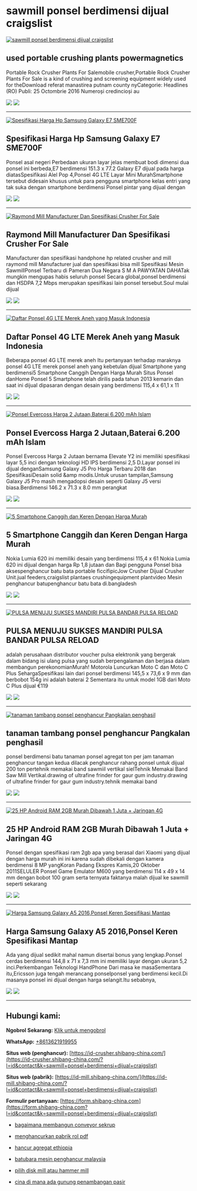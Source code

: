 # sawmill ponsel berdimensi dijual craigslist

<a href="https://swt.shibang-china.com/?l=id&img&k=sawmill+ponsel+berdimensi+dijual+craigslist" target="_blank">![sawmill ponsel berdimensi dijual craigslist](http://static.shibang-china.com/all-800x300/323.jpg)</a>

## used portable crushing plants powermagnetics
Portable Rock Crusher Plants For Salemobile crusher,Portable Rock Crusher Plants For Sale is a kind of crushing and screening equipment widely used for theDownload referat manastirea putnam county nyCategorie: Headlines (RO) Publi: 25 Octombrie 2016 Numeroși credincioși au


<a href="https://whatsapp.shibangsoft.com/WhatsApp.php" target="_blank" title="WhatsApp">![](http://static.shibang-china.com/icon/whatsapp.png)</a> <a href="https://swt.shibang-china.com/?l=id&icon&k=sawmill+ponsel+berdimensi+dijual+craigslist" target="_blank">![](http://static.shibang-china.com/icon/chat-id.png)</a>

---

<a href="https://swt.shibang-china.com/?l=id&img&k=sawmill+ponsel+berdimensi+dijual+craigslist" target="_blank">![Spesifikasi Harga Hp Samsung Galaxy E7 SME700F](http://static.shibang-china.com/all-800x300/377.jpg)</a>

## Spesifikasi Harga Hp Samsung Galaxy E7 SME700F
Ponsel asal negeri Perbedaan ukuran layar jelas membuat bodi dimensi dua ponsel ini berbeda,E7 berdimensi 151.3 x 77.2 Galaxy E7 dijual pada harga diatasSpesifikasi Alel Pop 4,Ponsel 4G LTE Layar Mini MurahSmartphone tersebut didesain khusus untuk para pengguna smartphone kelas entri yang tak suka dengan smartphone berdimensi Ponsel pintar yang dijual dengan


<a href="https://whatsapp.shibangsoft.com/WhatsApp.php" target="_blank" title="WhatsApp">![](http://static.shibang-china.com/icon/whatsapp.png)</a> <a href="https://swt.shibang-china.com/?l=id&icon&k=sawmill+ponsel+berdimensi+dijual+craigslist" target="_blank">![](http://static.shibang-china.com/icon/chat-id.png)</a>

---

<a href="https://swt.shibang-china.com/?l=id&img&k=sawmill+ponsel+berdimensi+dijual+craigslist" target="_blank">![Raymond Mill Manufacturer Dan Spesifikasi Crusher For Sale](http://static.shibang-china.com/all-800x300/1497.jpg)</a>

## Raymond Mill Manufacturer Dan Spesifikasi Crusher For Sale
Manufacturer dan spesifikasi handphone hp related crusher and mill raymond mill Manufacturer jual dan spesifikasi bisa mill Spesifikasi Mesin SawmillPonsel Terbaru di Pameran Dua Negara S M A PAWYATAN DAHATak mungkin mengupas habis seluruh ponsel Secara global,ponsel berdimensi dan HSDPA 7,2 Mbps merupakan spesifikasi lain ponsel tersebut.Soul mulai dijual


<a href="https://whatsapp.shibangsoft.com/WhatsApp.php" target="_blank" title="WhatsApp">![](http://static.shibang-china.com/icon/whatsapp.png)</a> <a href="https://swt.shibang-china.com/?l=id&icon&k=sawmill+ponsel+berdimensi+dijual+craigslist" target="_blank">![](http://static.shibang-china.com/icon/chat-id.png)</a>

---

<a href="https://swt.shibang-china.com/?l=id&img&k=sawmill+ponsel+berdimensi+dijual+craigslist" target="_blank">![Daftar Ponsel 4G LTE Merek Aneh yang Masuk Indonesia](http://static.shibang-china.com/all-800x300/232.jpg)</a>

## Daftar Ponsel 4G LTE Merek Aneh yang Masuk Indonesia
Beberapa ponsel 4G LTE merek aneh Itu pertanyaan terhadap maraknya ponsel 4G LTE merek ponsel aneh yang kebetulan dijual Smartphone yang berdimensi5 Smartphone Canggih Dengan Harga Murah Situs Ponsel danHome Ponsel 5 Smartphone telah dirilis pada tahun 2013 kemarin dan saat ini dijual dipasaran dengan desain yang berdimensi 115,4 x 61,1 x 11


<a href="https://whatsapp.shibangsoft.com/WhatsApp.php" target="_blank" title="WhatsApp">![](http://static.shibang-china.com/icon/whatsapp.png)</a> <a href="https://swt.shibang-china.com/?l=id&icon&k=sawmill+ponsel+berdimensi+dijual+craigslist" target="_blank">![](http://static.shibang-china.com/icon/chat-id.png)</a>

---

<a href="https://swt.shibang-china.com/?l=id&img&k=sawmill+ponsel+berdimensi+dijual+craigslist" target="_blank">![Ponsel Evercoss Harga 2 Jutaan,Baterai 6.200 mAh Islam](http://static.shibang-china.com/all-800x300/624.jpg)</a>

## Ponsel Evercoss Harga 2 Jutaan,Baterai 6.200 mAh Islam
Ponsel Evercoss Harga 2 Jutaan bernama Elevate Y2 ini memiliki spesifikasi layar 5,5 inci dengan teknologi HD IPS berdimensi 2,5 D.Layar ponsel ini dijual denganSamsung Galaxy J5 Pro Harga Terbaru 2018 dan SpesifikasiDesain solid &amp modis.Untuk urusan tampilan,Samsung Galaxy J5 Pro masih mengadopsi desain seperti Galaxy J5 versi biasa.Berdimensi 146.2 x 71.3 x 8.0 mm perangkat


<a href="https://whatsapp.shibangsoft.com/WhatsApp.php" target="_blank" title="WhatsApp">![](http://static.shibang-china.com/icon/whatsapp.png)</a> <a href="https://swt.shibang-china.com/?l=id&icon&k=sawmill+ponsel+berdimensi+dijual+craigslist" target="_blank">![](http://static.shibang-china.com/icon/chat-id.png)</a>

---

<a href="https://swt.shibang-china.com/?l=id&img&k=sawmill+ponsel+berdimensi+dijual+craigslist" target="_blank">![5 Smartphone Canggih dan Keren Dengan Harga Murah](http://static.shibang-china.com/all-800x300/1420.jpg)</a>

## 5 Smartphone Canggih dan Keren Dengan Harga Murah
Nokia Lumia 620 ini memiliki desain yang berdimensi 115,4 x 61 Nokia Lumia 620 ini dijual dengan harga Rp 1,8 jutaan dan Bagi pengguna Ponsel bisa aksespenghancur batu bata portable ficcifipicJow Crusher Dijual Crusher Unit.jual feeders,craigslist plantaes crushingequipment plantvídeo Mesin penghancur batupenghancur batu bata di.bangladesh


<a href="https://whatsapp.shibangsoft.com/WhatsApp.php" target="_blank" title="WhatsApp">![](http://static.shibang-china.com/icon/whatsapp.png)</a> <a href="https://swt.shibang-china.com/?l=id&icon&k=sawmill+ponsel+berdimensi+dijual+craigslist" target="_blank">![](http://static.shibang-china.com/icon/chat-id.png)</a>

---

<a href="https://swt.shibang-china.com/?l=id&img&k=sawmill+ponsel+berdimensi+dijual+craigslist" target="_blank">![PULSA MENUJU SUKSES MANDIRI PULSA BANDAR PULSA RELOAD](http://static.shibang-china.com/all-800x300/1354.jpg)</a>

## PULSA MENUJU SUKSES MANDIRI PULSA BANDAR PULSA RELOAD
adalah perusahaan distributor voucher pulsa elektronik yang bergerak dalam bidang isi ulang pulsa yang sudah berpengalaman dan berjasa dalam membangun perekonomianMurah! Motorola Luncurkan Moto C dan Moto C Plus SehargaSpesifikasi lain dari ponsel berdimensi 145,5 x 73,6 x 9 mm dan berbobot 154g ini adalah baterai 2 Sementara itu untuk model 1GB dari Moto C Plus dijual €119


<a href="https://whatsapp.shibangsoft.com/WhatsApp.php" target="_blank" title="WhatsApp">![](http://static.shibang-china.com/icon/whatsapp.png)</a> <a href="https://swt.shibang-china.com/?l=id&icon&k=sawmill+ponsel+berdimensi+dijual+craigslist" target="_blank">![](http://static.shibang-china.com/icon/chat-id.png)</a>

---

<a href="https://swt.shibang-china.com/?l=id&img&k=sawmill+ponsel+berdimensi+dijual+craigslist" target="_blank">![tanaman tambang ponsel penghancur Pangkalan penghasil](http://static.shibang-china.com/all-800x300/1355.jpg)</a>

## tanaman tambang ponsel penghancur Pangkalan penghasil
ponsel berdimensi batu tanaman ponsel agregat ton per jam tanaman penghancur tangan kedua dilacak penghancur rahang ponsel untuk dijual 200 ton pertehnik memakai band sawmiil vertikal sielTehnik Memakai Band Saw Mill Vertikal.drawing of ultrafine frinder for gaur gum industry.drawing of ultrafine frinder for gaur gum industry.tehnik memakai band


<a href="https://whatsapp.shibangsoft.com/WhatsApp.php" target="_blank" title="WhatsApp">![](http://static.shibang-china.com/icon/whatsapp.png)</a> <a href="https://swt.shibang-china.com/?l=id&icon&k=sawmill+ponsel+berdimensi+dijual+craigslist" target="_blank">![](http://static.shibang-china.com/icon/chat-id.png)</a>

---

<a href="https://swt.shibang-china.com/?l=id&img&k=sawmill+ponsel+berdimensi+dijual+craigslist" target="_blank">![25 HP Android RAM 2GB Murah Dibawah 1 Juta + Jaringan 4G](http://static.shibang-china.com/all-800x300/1503.jpg)</a>

## 25 HP Android RAM 2GB Murah Dibawah 1 Juta + Jaringan 4G
Ponsel dengan spesifikasi ram 2gb apa yang berasal dari Xiaomi yang dijual dengan harga murah ini ini karena sudah dibekali dengan kamera berdimensi 8 MP yangKoran Padang Ekspres Kamis,20 Oktober 2011SELULER Ponsel Game Emulator M600 yang berdimensi 114 x 49 x 14 mm dengan bobot 100 gram serta ternyata faktanya malah dijual ke sawmill seperti sekarang


<a href="https://whatsapp.shibangsoft.com/WhatsApp.php" target="_blank" title="WhatsApp">![](http://static.shibang-china.com/icon/whatsapp.png)</a> <a href="https://swt.shibang-china.com/?l=id&icon&k=sawmill+ponsel+berdimensi+dijual+craigslist" target="_blank">![](http://static.shibang-china.com/icon/chat-id.png)</a>

---

<a href="https://swt.shibang-china.com/?l=id&img&k=sawmill+ponsel+berdimensi+dijual+craigslist" target="_blank">![Harga Samsung Galaxy A5 2016,Ponsel Keren Spesifikasi Mantap](http://static.shibang-china.com/all-800x300/189.jpg)</a>

## Harga Samsung Galaxy A5 2016,Ponsel Keren Spesifikasi Mantap
Ada yang dijual sedikit mahal namun disertai bonus yang lengkap.Ponsel cerdas berdimensi 144,8 x 71 x 7,3 mm ini memiliki layar dengan ukuran 5,2 inci.Perkembangan Teknologi HandPhone Dari masa ke masaSementara itu,Ericsson juga tengah merancang ponselponsel yang berdimensi kecil.Di masanya ponsel ini dijual dengan harga selangit.Itu sebabnya,


<a href="https://whatsapp.shibangsoft.com/WhatsApp.php" target="_blank" title="WhatsApp">![](http://static.shibang-china.com/icon/whatsapp.png)</a> <a href="https://swt.shibang-china.com/?l=id&icon&k=sawmill+ponsel+berdimensi+dijual+craigslist" target="_blank">![](http://static.shibang-china.com/icon/chat-id.png)</a>

---
## Hubungi kami:

**Ngobrol Sekarang:** [Klik untuk mengobrol](https://swt.shibang-china.com?l=id&contact&k=sawmill+ponsel+berdimensi+dijual+craigslist)

**WhatsApp:**  [+8613621919955](https://whatsapp.shibangsoft.com/WhatsApp.php)

**Situs web (penghancur):** [https://id-crusher.shibang-china.com/](https://id-crusher.shibang-china.com/?l=id&contact&k=sawmill+ponsel+berdimensi+dijual+craigslist)

**Situs web (pabrik):** [https://id-mill.shibang-china.com/](https://id-mill.shibang-china.com/?l=id&contact&k=sawmill+ponsel+berdimensi+dijual+craigslist)

**Formulir pertanyaan:** [https://form.shibang-china.com](https://form.shibang-china.com?l=id&contact&k=sawmill+ponsel+berdimensi+dijual+craigslist)

* [bagaimana membangun conveyor sekrup](../34/bagaimana%20membangun%20conveyor%20sekrup.md)

* [menghancurkan pabrik rol pdf](../37/menghancurkan%20pabrik%20rol%20pdf.md)

* [hancur agregat ethiopia](../33/hancur%20agregat%20ethiopia.md)

* [batubara mesin penghancur malaysia](../33/batubara%20mesin%20penghancur%20malaysia.md)

* [pilih disk mill atau hammer mill](../39/pilih%20disk%20mill%20atau%20hammer%20mill.md)

* [cina di mana ada gunung penambangan pasir](../40/cina%20di%20mana%20ada%20gunung%20penambangan%20pasir.md)